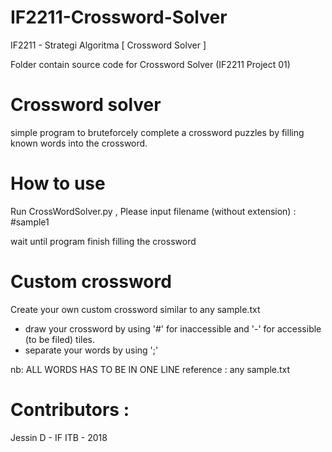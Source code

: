 # IF2211-Crossword-Solver
IF2211 - Strategi Algoritma [ Crossword Solver ]

Folder contain source code for Crossword Solver (IF2211 Project 01)

# Crossword solver
simple program to bruteforcely complete a crossword puzzles by filling known words into the crossword.

# How to use
Run CrossWordSolver.py , 
Please input filename (without extension) : #sample1

wait until program finish filling the crossword

# Custom crossword
Create your own custom crossword similar to any sample.txt

* draw your crossword by using '#' for inaccessible and '-' for accessible (to be filed) tiles.
* separate your words by using ';' 

nb: ALL WORDS HAS TO BE IN ONE LINE
reference : any sample.txt 

# Contributors :
Jessin D - IF ITB - 2018
